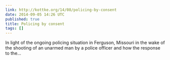 ```yaml
---
link: http://kottke.org/14/08/policing-by-consent
date: 2014-09-05 14:26 UTC
published: true
title: Policing by consent
tags: []
---
```


In light of the ongoing policing situation in Ferguson, Missouri in the wake of the shooting of an unarmed man by a police officer and how the response to the…
